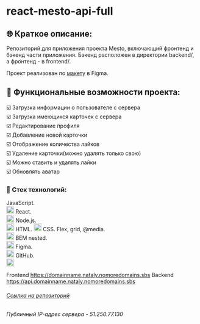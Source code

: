 # react-mesto-api-full

## :globe_with_meridians: Краткое описание:

Репозиторий для приложения проекта Mesto, включающий фронтенд и бэкенд части приложения. Бэкенд расположен в директории backend/, а фронтенд - в frontend/.

Проект реализован по [макету](https://www.figma.com/file/2cn9N9jSkmxD84oJik7xL7/JavaScript.-Sprint-4?node-id=0%3A1) в Figma.

## :ticket: Функциональные возможности проекта:

 :ballot_box_with_check: Загрузка информации о пользователе с сервера  
 :ballot_box_with_check: Загрузка имеющихся карточек с сервера  
 :ballot_box_with_check: Редактирование профиля  
 :ballot_box_with_check: Добавление новой карточки  
 :ballot_box_with_check: Отображение количества лайков  
 :ballot_box_with_check: Удаление карточки(можно удалять только свою)  
 :ballot_box_with_check: Можно ставить и удалять лайки  
 :ballot_box_with_check: Обновлять аватар

### :gem: Стек технологий:

JavaScript.  
<img src="https://img.icons8.com/color/38/000000/javascript--v1.png"
alt="JS" width="20" height="20"/>
React.  
 <img src="https://img.icons8.com/ultraviolet/38/000000/react--v1.png"
 alt="React" width="20" height="20"/>
Node.js.  
 <img src="https://img.icons8.com/color/38/000000/nodejs.png"
 alt="Node.js" width="20" height="20"/>
HTML.
<img src="https://img.icons8.com/color/36/000000/html-5--v1.png"
alt="HTML" width="20" height="20"/>
CSS. Flex, grid, @media.  
 <img src="https://img.icons8.com/color/36/000000/css3.png"
 alt="CSS. Flex, grid, @media" width="20" height="20"/>
BEM nested.  
 <img src="https://img.icons8.com/office/30/000000/plugin.png"
 alt="BEM nested" width="20" height="20"/>
Figma.  
 <img src="https://img.icons8.com/color/32/000000/figma--v1.png" alt="Figma" width="20" height="20"/>
GitHub.  
 <img src="https://github.githubassets.com/images/modules/logos_page/GitHub-Mark.png"  alt="GitHub" width="20" height="20"/>

Frontend https://domainname.nataly.nomoredomains.sbs
Backend https://api.domainname.nataly.nomoredomains.sbs
###### [Ссылка на репозиторий](https://github.com/NatalyMaxi/react-mesto-api-full.git)
###### Публичный IP-адрес сервера - 51.250.77.130
